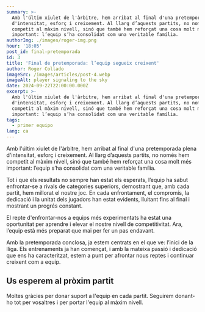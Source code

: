 ```yaml
---
summary: >-
  Amb l'últim xiulet de l'àrbitre, hem arribat al final d'una pretemporada plena
  d'intensitat, esforç i creixement. Al llarg d’aquests partits, no només hem
  competit al màxim nivell, sinó que també hem reforçat una cosa molt més
  important: l’equip s’ha consolidat com una veritable família.
authorImg: ./images/roger-img.png
hour: '18:05'
post_id: final-pretemporada
id: 3
title: 'Final de pretemporada: l’equip segueix creixent'
author: Roger Collado
imageSrc: /images/articles/post-4.webp
imageAlt: player signaling to the sky
date: 2024-09-22T22:00:00.000Z
excerpt: >-
  Amb l'últim xiulet de l'àrbitre, hem arribat al final d'una pretemporada plena
  d'intensitat, esforç i creixement. Al llarg d’aquests partits, no només hem
  competit al màxim nivell, sinó que també hem reforçat una cosa molt més
  important: l’equip s’ha consolidat com una veritable família.
tags:
  - primer equipo
lang: ca
---
```


Amb l'últim xiulet de l'àrbitre, hem arribat al final d'una pretemporada plena d'intensitat, esforç i creixement. Al llarg d’aquests partits, no només hem competit al màxim nivell, sinó que també hem reforçat una cosa molt més important: l’equip s’ha consolidat com una veritable família.

Tot i que els resultats no sempre han estat els esperats, l’equip ha sabut enfrontar-se a rivals de categories superiors, demostrant que, amb cada partit, hem millorat el nostre joc. En cada enfrontament, el compromís, la dedicació i la unitat dels jugadors han estat evidents, lluitant fins al final i mostrant un progrés constant.

El repte d'enfrontar-nos a equips més experimentats ha estat una oportunitat per aprendre i elevar el nostre nivell de competitivitat. Ara, l’equip està més preparat que mai per fer un pas endavant.

Amb la pretemporada conclosa, ja estem centrats en el que ve: l’inici de la lliga. Els entrenaments ja han començat, i amb la mateixa passió i dedicació que ens ha caracteritzat, estem a punt per afrontar nous reptes i continuar creixent com a equip.

## Us esperem al pròxim partit

Moltes gràcies per donar suport a l'equip en cada partit. Seguirem donant-ho tot per vosaltres i per portar l'equip al màxim nivell.
